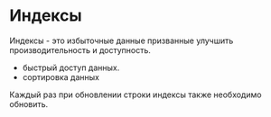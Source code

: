 # Индексы

Индексы - это избыточные данные призванные улучшить производительность и доступность.

* быстрый доступ данных.
* сортировка данных

Каждый раз при обновлении строки индексы также необходимо обновить.
